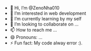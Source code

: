 - 👋 Hi, I’m @ZenoNha010
- 👀 I’m interested in web development
- 🌱 I’m currently learning by my self
- 💞️ I’m looking to collaborate on ...
- 📫 How to reach me ...
- 😄 Pronouns: ...
- ⚡ Fun fact: My code alway error :).

<!---
ZenoNha010/ZenoNha010 is a ✨ special ✨ repository because its `README.md` (this file) appears on your GitHub profile.
You can click the Preview link to take a look at your changes.
--->

